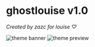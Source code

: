 # ghostlouise v1.0
*Created by zazc for louise ♡*

![theme banner](image.jpg)
![theme preview](image.jpg)


